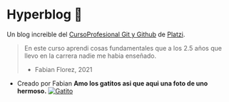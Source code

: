 # Hyperblog 💚
Un blog increible del [CursoProfesional Git y Github](http://platzi.com/clases/git-github/ "CursoProfesional Git y Github") de [Platzi](http://platzi.com "Platzi").

> En este curso aprendi cosas fundamentales que a los 2.5 años que llevo en la carrera nadie me habia enseñado.
> - Fabian Florez, 2021


* Creado por Fabian 
**Amo los gatitos asi que aqui una foto de uno hermoso.**
[![Gatito](https://images.unsplash.com/photo-1611063959313-61ad0207dd12?ixid=MnwxMjA3fDB8MHxwaG90by1wYWdlfHx8fGVufDB8fHx8&ixlib=rb-1.2.1&auto=format&fit=crop&w=100%&q=80 "Gatito")](https://images.unsplash.com/photo-1611063959313-61ad0207dd12?ixid=MnwxMjA3fDB8MHxwaG90by1wYWdlfHx8fGVufDB8fHx8&ixlib=rb-1.2.1&auto=format&fit=crop&w=800&q=80 "Gatito")